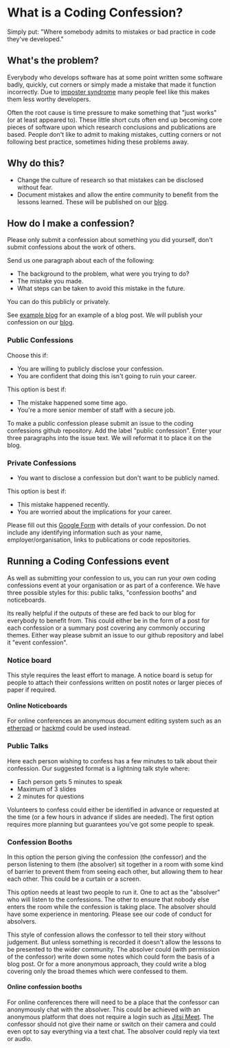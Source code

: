 # What is a Coding Confession?

Simply put: "Where somebody admits to mistakes or bad practice in code they've developed."

## What's the problem?

Everybody who develops software has at some point written some software badly, quickly, cut corners or simply made a mistake that made it function incorrectly. Due to [imposter syndrome](https://dev.to/kevinhickssw/even-senior-developers-have-imposter-syndrome-4e8f) many people feel like this makes them less worthy developers. 

Often the root cause is time pressure to make something that "just works" (or at least appeared to). These little short cuts often end up becoming core pieces of software upon which research conclusions and publications are based. People don't like to admit to making mistakes, cutting corners or not following best practice, sometimes hiding these problems away. 

## Why do this?

* Change the culture of research so that mistakes can be disclosed without fear.
* Document mistakes and allow the entire community to benefit from the lessons learned. These will be published on our [blog](blog).

## How do I make a confession?

Please only submit a confession about something you did yourself, don't submit confessions about the work of others. 

Send us one paragraph about each of the following:
* The background to the problem, what were you trying to do? 
* The mistake you made.
* What steps can be taken to avoid this mistake in the future.

You can do this publicly or privately.

See [example blog](exampleblog) for an example of a blog post. 
We will publish your confession on our [blog](https://coding-confessions.github.io/blog). 

### Public Confessions

Choose this if:

* You are willing to publicly disclose your confession.
* You are confident that doing this isn't going to ruin your career.

This option is best if:
  * The mistake happened some time ago.
  * You're a more senior member of staff with a secure job.

To make a public confession please submit an issue to the coding confessions github repository. Add the label "public confession". Enter your three paragraphs into the issue text. We will reformat it to place it on the blog. 

### Private Confessions
* You want to disclose a confession but don't want to be publicly named.

This option is best if:
  * This mistake happened recently.
  * You are worried about the implications for your career.

Please fill out this [Google Form](https://forms.google.com) with details of your confession. Do not include any identifying information such as your name, employer/organisation, links to publications or code repositories. 


## Running a Coding Confessions event

As well as submitting your confession to us, you can run your own coding confessions event at your organisation or as part of a conference. We have three possible styles for this: public talks, "confession booths" and noticeboards. 

Its really helpful if the outputs of these are fed back to our blog for everybody to benefit from. This could either be in the form of a post for each confession or a summary post covering any commonly occuring themes. Either way please submit an issue to our github repository and label it "event confession". 

### Notice board

This style requires the least effort to manage. A notice board is setup for people to attach their confessions written on postit notes or larger pieces of paper if required.

#### Online Noticeboards

For online conferences an anonymous document editing system such as an [etherpad](https://etherpad.org/) or [hackmd](https://hackmd.io/#) could be used instead. 

### Public Talks

Here each person wishing to confess has a few minutes to talk about their confession. Our suggested format is a lightning talk style where:

* Each person gets 5 minutes to speak
* Maximum of 3 slides
* 2 minutes for questions

Volunteers to confess could either be identified in advance or requested at the time (or a few hours in advance if slides are needed). The first option requires more planning but guarantees you've got some people to speak. 

### Confession Booths

In this option the person giving the confession (the confessor) and the person listening to them (the absolver) sit together in a room with some kind of barrier to prevent them from seeing each other, but allowing them to hear each other. This could be a curtain or a screen. 

This option needs at least two people to run it. One to act as the "absolver" who will listen to the confessions. The other to ensure that nobody else enters the room while the confession is taking place. The absolver should have some experience in mentoring. Please see our code of conduct for absolvers. 

This style of confession allows the confessor to tell their story without judgement. But unless something is recorded it doesn't allow the lessons to be presented to the wider community. The absolver could (with permission of the confessor) write down some notes which could form the basis of a blog post. Or for a more anonymous approach, they could write a blog covering only the broad themes which were confessed to them. 

#### Online confession booths
For online conferences there will need to be a place that the confessor can anonymously chat with the absolver. This could be achieved with an anonymous platform that does not require a login such as [Jitsi Meet](https://meet.jit.si/). The confessor should not give their name or switch on their camera and could even opt to say everything via a text chat. The absolver could reply via text or audio. 








